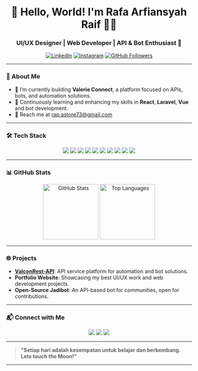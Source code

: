 <h1 align="center">👋 Hello, World! I'm Rafa Arfiansyah Raif 👨‍💻</h1>
<h3 align="center">UI/UX Designer | Web Developer | API & Bot Enthusiast 🚀</h3>

<p align="center">
  <a href="https://www.linkedin.com/in/rafa-arfiansyah-r/"><img src="https://img.shields.io/badge/LinkedIn-%230077B5.svg?&style=flat-square&logo=linkedin&logoColor=white" alt="LinkedIn"></a>
  <a href="https://www.instagram.com/rrfa.ar/"><img src="https://img.shields.io/badge/Instagram-%23E4405F.svg?&style=flat-square&logo=instagram&logoColor=white" alt="Instagram"></a>
  <a href="https://github.com/Rafa-Arfiansyah"><img src="https://img.shields.io/github/followers/Rafa-Arfiansyah?style=flat-square" alt="GitHub Followers"></a>
</p>

---

### 🌟 About Me
- 🔭 I’m currently building **Valerie Connect**, a platform focused on APIs, bots, and automation solutions.
- 🌱 Continuously learning and enhancing my skills in **React**, **Laravel**, **Vue** and bot development.
- 📨 Reach me at [rap.astore73@gmail.com](mailto:rap.astore73@example.com)

---

### 🛠️ Tech Stack
<p align="center">
  <img src="https://img.shields.io/badge/JavaScript-%23323330.svg?style=for-the-badge&logo=javascript&logoColor=%23F7DF1E" />
  <img src="https://img.shields.io/badge/PHP-%23777BB4.svg?style=for-the-badge&logo=php&logoColor=white" />
  <img src="https://img.shields.io/badge/TailwindCSS-%2338B2AC.svg?style=for-the-badge&logo=tailwind-css&logoColor=white" />
  <img src="https://img.shields.io/badge/Laravel-%23FF2D20.svg?style=for-the-badge&logo=laravel&logoColor=white" />
  <img src="https://img.shields.io/badge/React-%2361DAFB.svg?style=for-the-badge&logo=react&logoColor=black" />
  <img src="https://img.shields.io/badge/MySQL-%234479A1.svg?style=for-the-badge&logo=mysql&logoColor=white" />
  <img src="https://img.shields.io/badge/MongoDB-%2347A248.svg?style=for-the-badge&logo=mongodb&logoColor=white" />
  <img src="https://img.shields.io/badge/Figma-%23F24E1E.svg?style=for-the-badge&logo=figma&logoColor=white" />
  <img src="https://img.shields.io/badge/Git-%23F05032.svg?style=for-the-badge&logo=git&logoColor=white" />
  <img src="https://img.shields.io/badge/Adobe%20XD-%23FF61F6.svg?style=for-the-badge&logo=adobe-xd&logoColor=white" />
</p>

---

### 📊 GitHub Stats
<p align="center">
  <img src="https://github-readme-stats.vercel.app/api?username=Rafa-Arfiansyah&show_icons=true&theme=radical" alt="GitHub Stats" height="150" />
  <img src="https://github-readme-stats.vercel.app/api/top-langs/?username=Rafa-Arfiansyah&layout=compact&theme=radical" alt="Top Languages" height="150" />
</p>

---

### 🌐 Projects
- **[ValconRest-API](https://valconrest.my.id)**: API service platform for automation and bot solutions.
- **Portfolio Website**: Showcasing my best UI/UX work and web development projects.
- **Open-Source Jadibot**: An API-based bot for communities, open for contributions.

---

### 📬 Connect with Me
<p align="center">
  <a href="https://www.linkedin.com/in/rafa-arfiansyah-r/"><img src="https://img.shields.io/badge/LinkedIn-%230077B5.svg?style=for-the-badge&logo=linkedin&logoColor=white" /></a>
  <a href="https://www.instagram.com/rrfa.ar/"><img src="https://img.shields.io/badge/Instagram-%23E4405F.svg?style=for-the-badge&logo=instagram&logoColor=white" /></a>
  <a href="mailto:rap.astore73@gmail.com"><img src="https://img.shields.io/badge/Email-D14836?style=for-the-badge&logo=gmail&logoColor=white" /></a>
</p>

---

> **"Setiap hari adalah kesempatan untuk belajar dan berkembang. Lets touch the Moon!"**

---

